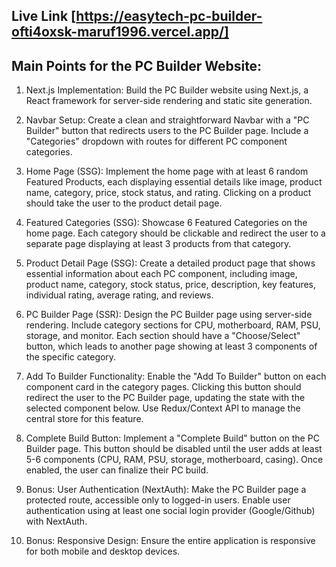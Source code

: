 ## Live Link [https://easytech-pc-builder-ofti4oxsk-maruf1996.vercel.app/]

## Main Points for the PC Builder Website:

1. Next.js Implementation: Build the PC Builder website using Next.js, a React framework for server-side rendering and static site generation.

2. Navbar Setup: Create a clean and straightforward Navbar with a "PC Builder" button that redirects users to the PC Builder page. Include a "Categories" dropdown with routes for different PC component categories.

3. Home Page (SSG): Implement the home page with at least 6 random Featured Products, each displaying essential details like image, product name, category, price, stock status, and rating. Clicking on a product should take the user to the product detail page.

4. Featured Categories (SSG): Showcase 6 Featured Categories on the home page. Each category should be clickable and redirect the user to a separate page displaying at least 3 products from that category.

5. Product Detail Page (SSG): Create a detailed product page that shows essential information about each PC component, including image, product name, category, stock status, price, description, key features, individual rating, average rating, and reviews.

6. PC Builder Page (SSR): Design the PC Builder page using server-side rendering. Include category sections for CPU, motherboard, RAM, PSU, storage, and monitor. Each section should have a "Choose/Select" button, which leads to another page showing at least 3 components of the specific category.

7. Add To Builder Functionality: Enable the "Add To Builder" button on each component card in the category pages. Clicking this button should redirect the user to the PC Builder page, updating the state with the selected component below. Use Redux/Context API to manage the central store for this feature.

8. Complete Build Button: Implement a "Complete Build" button on the PC Builder page. This button should be disabled until the user adds at least 5-6 components (CPU, RAM, PSU, storage, motherboard, casing). Once enabled, the user can finalize their PC build.

9. Bonus: User Authentication (NextAuth): Make the PC Builder page a protected route, accessible only to logged-in users. Enable user authentication using at least one social login provider (Google/Github) with NextAuth.

10. Bonus: Responsive Design: Ensure the entire application is responsive for both mobile and desktop devices.
